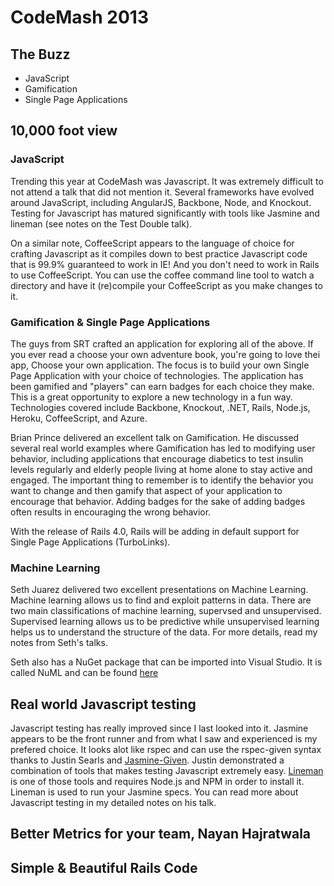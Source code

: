 # CodeMash 2013

## The Buzz
* JavaScript
* Gamification
* Single Page Applications

## 10,000 foot view
### JavaScript
Trending this year at CodeMash was Javascript. It was extremely difficult to not attend a talk that did not mention it. Several frameworks have evolved around JavaScript, including AngularJS, Backbone, Node, and Knockout. Testing for Javascript has matured significantly with tools like Jasmine and lineman (see notes on the Test Double talk).

On a similar note, CoffeeScript appears to the language of choice for crafting Javascript as it compiles down to best practice Javascript code that is 99.9% guaranteed to work in IE! And you don't need to work in Rails to use CoffeeScript. You can use the coffee command line tool to watch a directory and have it (re)compile your CoffeeScript as you make changes to it.

### Gamification & Single Page Applications
The guys from SRT crafted an application for exploring all of the above. If you ever read a choose your own adventure book, you're going to love thei app, Choose your own application. The focus is to build your own Single Page Application with your choice of technologies. The application has been gamified and "players" can earn badges for each choice they make. This is a great opportunity to explore a new technology in a fun way. Technologies covered include Backbone, Knockout, .NET, Rails, Node.js, Heroku, CoffeeScript, and Azure.

Brian Prince delivered an excellent talk on Gamification. He discussed several real world examples where Gamification has led to modifying user behavior, including applications that encourage diabetics to test insulin levels regularly and elderly people living at home alone to stay active and engaged. The important thing to remember is to identify the behavior you want to change and then gamify that aspect of your application to encourage that behavior. Adding badges for the sake of adding badges often results in encouraging the wrong behavior. 

With the release of Rails 4.0, Rails will be adding in default support for Single Page Applications (TurboLinks). 

### Machine Learning
Seth Juarez delivered two excellent presentations on Machine Learning. Machine learning allows us to find and exploit patterns in data. There are two main classifications of machine learning, supervsed and unsupervised. Supervised learning allows us to be predictive while unsupervised learning helps us to understand the structure of the data. For more details, read my notes from Seth's talks.

Seth also has a NuGet package that can be imported into Visual Studio. It is called NuML and can be found [here](http://numl.net)

## Real world Javascript testing
Javascript testing has really improved since I last looked into it. Jasmine appears to be the front runner and from what I saw and experienced is my prefered choice. It looks alot like rspec and can use the rspec-given syntax thanks to Justin Searls and [Jasmine-Given](https://github.com/searls/jasmine-given). Justin demonstrated a combination of tools that makes testing Javascript extremely easy. [Lineman](https://github.com/testdouble/lineman) is one of those tools and requires Node.js and NPM in order to install it. Lineman is used to run your Jasmine specs. You can read more about Javascript testing in my detailed notes on his talk.

## Better Metrics for your team, Nayan Hajratwala


## Simple & Beautiful Rails Code